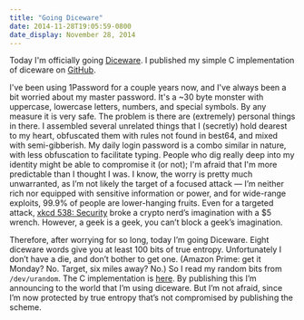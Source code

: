 ```yaml
---
title: "Going Diceware"
date: 2014-11-28T19:05:59-0800
date_display: November 28, 2014
---
```

Today I'm officially going [Diceware](http://world.std.com/~reinhold/diceware.html). I published my simple C implementation of diceware on [GitHub](https://github.com/zmwangx/diceware).

I've been using 1Password for a couple years now, and I've always been a bit worried about my master password. It's a ~30 byte monster with uppercase, lowercase letters, numbers, and special symbols. By any measure it is very safe. The problem is there are (extremely) personal things in there. I assembled several unrelated things that I (secretly) hold dearest to my heart, obfuscated them with rules not found in best64, and mixed with semi-gibberish. My daily login password is a combo similar in nature, with less obfuscation to facilitate typing. People who dig really deep into my identity might be able to compromise it (or not); I'm afraid that I'm more predictable than I thought I was. I know, the worry is pretty much unwarranted, as I’m not likely the target of a focused attack — I’m neither rich nor equipped with sensitive information or power, and for wide-range exploits, 99.9% of people are lower-hanging fruits. Even for a targeted attack, [xkcd 538: Security](http://xkcd.com/538/) broke a crypto nerd’s imagination with a $5 wrench. However, a geek is a geek, you can’t block a geek’s imagination.

Therefore, after worrying for so long, today I’m going Diceware. Eight diceware words give you at least 100 bits of true entropy. Unfortunately I don’t have a die, and don’t bother to get one. (Amazon Prime: get it Monday? No. Target, six miles away? No.) So I read my random bits from `/dev/urandom`. The C implementation is [here](https://github.com/zmwangx/diceware). By publishing this I’m announcing to the world that I’m using diceware. But I’m not afraid, since I’m now protected by true entropy that’s not compromised by publishing the scheme.
